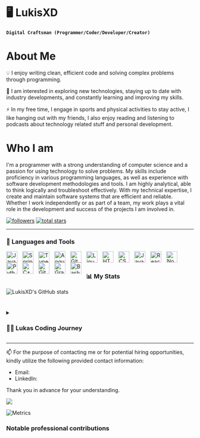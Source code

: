 # 🖥️ LukisXD

**`Digital Craftsman (Programmer/Coder/Developer/Creator)`**

# About Me

💡 I enjoy writing clean, efficient code and solving complex problems through programming.

🌱 I am interested in exploring new technologies, staying up to date with industry developments, and constantly learning and improving my skills.

⚡ In my free time, I engage in sports and physical activities to stay active, I like hanging out with my friends, I also enjoy reading and listening to podcasts about technology related stuff and personal development.


# Who I am

I'm a programmer with a strong understanding of computer science and a passion for using technology to solve problems. My skills include proficiency in various programming languages, as well as experience with software development methodologies and tools. I am highly analytical, able to think logically and troubleshoot effectively. With my technical expertise, I create and maintain software systems that are efficient and reliable. Whether I work independently or as part of a team, my work plays a vital role in the development and success of the projects I am involved in.

   <p align="left">
      <a href="https://github.com/LukisXD?tab=followers">
         <img alt="followers" title="Follow me on Github" src="https://custom-icon-badges.demolab.com/github/followers/LukisXD?color=236ad3&labelColor=1155ba&style=for-the-badge&logo=person-add&label=Follow&logoColor=white"/></a>
      <a href="https://github.com/LukisXD?tab=repositories&sort=stargazers">
         <img alt="total stars" title="Total stars on GitHub" src="https://custom-icon-badges.demolab.com/github/stars/LukisXD?color=55960c&style=for-the-badge&labelColor=488207&logo=star"/></a>
   </p>
   
--- 
 
### 🧰 Languages and Tools

<img align="left" alt="Java" width="30px" style="padding-right:10px;" src="https://cdn.jsdelivr.net/gh/devicons/devicon/icons/java/java-original.svg"/>
<img align="left" alt="Spring" width="30px" style="padding-right:10px;" src="https://cdn.jsdelivr.net/gh/devicons/devicon/icons/spring/spring-original.svg" />
<img align="left" alt="TypeScript" width="30px" style="padding-right:10px;" src="https://cdn.jsdelivr.net/gh/devicons/devicon/icons/typescript/typescript-plain.svg" />
<img align="left" alt="Angular" width="30px" style="padding-right:10px;" src="https://cdn.jsdelivr.net/gh/devicons/devicon/icons/angularjs/angularjs-plain.svg" />
<img align="left" alt="Git" width="30px" style="padding-right:10px;" src="https://cdn.jsdelivr.net/gh/devicons/devicon/icons/git/git-original.svg" />
<img align="left" alt="Linux" width="30px" style="padding-right:10px;" src="https://cdn.jsdelivr.net/gh/devicons/devicon/icons/linux/linux-original.svg" />
<img align="left" alt="HTML" width="30px" style="padding-right:10px;" src="https://cdn.jsdelivr.net/gh/devicons/devicon/icons/html5/html5-plain.svg" />
<img align="left" alt="CSS" width="30px" style="padding-right:10px;" src="https://cdn.jsdelivr.net/gh/devicons/devicon/icons/css3/css3-plain.svg" />
<img align="left" alt="JavaScript" width="30px" style="padding-right:10px;" src="https://cdn.jsdelivr.net/gh/devicons/devicon/icons/javascript/javascript-plain.svg" />
<img align="left" alt="React" width="30px" style="padding-right:10px;" src="https://cdn.jsdelivr.net/gh/devicons/devicon/icons/react/react-original.svg" />
<img align="left" alt="NodeJS" width="30px" style="padding-right:10px;" src="https://cdn.jsdelivr.net/gh/devicons/devicon/icons/nodejs/nodejs-original.svg" />
<img align="left" alt="Python" width="30px" style="padding-right:10px;" src="https://cdn.jsdelivr.net/gh/devicons/devicon/icons/python/python-plain.svg" />
<img align="left" alt="C++" width="30px" style="padding-right:10px;" src="https://cdn.jsdelivr.net/gh/devicons/devicon/icons/cplusplus/cplusplus-line.svg" />
<img align="left" alt="GitHub" width="30px" style="padding-right:10px;" src="https://cdn.jsdelivr.net/gh/devicons/devicon/icons/github/github-original.svg" />
<img align="left" alt="Gradle" width="30px" style="padding-right:10px;" src="https://cdn.jsdelivr.net/gh/devicons/devicon/icons/gradle/gradle-plain.svg" />
<img align="left" alt="Bash" width="30px" style="padding-right:10px;" src="https://cdn.jsdelivr.net/gh/devicons/devicon/icons/bash/bash-original.svg" />
<br />

#

### 📊 My Stats

![LukisXD's GitHub stats](https://github-readme-stats.vercel.app/api?username=LukisXD&show_icons=true&theme=gruvbox)

<!-- ![GitHub Streak](https://streak-stats.demolab.com?user=LukisXD&theme=gruvbox&border_radius=4.5) -->

#

<details>
 <summary><h3>👨‍💻 Lukas Coding Journey</h3></summary>
   My coding journey began in high school, where I first became interested in programming through a computer science class. I was immediately drawn to the logical and problem-solving nature of the subject, and I knew that I wanted to pursue a career in this field. After high school, I enrolled in a degree program in computer science at a local university. During my studies, I had the opportunity to learn a variety of programming languages and gain hands-on experience through projects and an internship. I was able to apply my knowledge in a real-world setting, and it solidified my desire to pursue a career in programming. Currently, I am still in college, but I am looking forward to the opportunities that lie ahead once I graduate. I am also keeping an eye for any internships that align with my career aspirations and skills. As I progress through my studies, I have realized that I am particularly interested in web development. I have been exploring this area further, learning new languages and frameworks like JavaScript, React, and Node.js. I am determined to continue honing my skills and gaining experience in the field. I am excited to see where my coding journey will take me in the future, and I am open to exploring new technologies and areas of programming.
</details>

---
📫 For the purpose of contacting me or for potential hiring opportunities, kindly utilize the following provided contact information:
- Email: 
- LinkedIn:

Thank you in advance for your understanding.

[![](https://img.shields.io/badge/LinkedIn-0077B5?style=for-the-badge&logo=linkedin&logoColor=white)](https://www.linkedin.com/in/geoff-bourne/)

![Metrics](github-metrics.svg)

### Notable professional contributions

